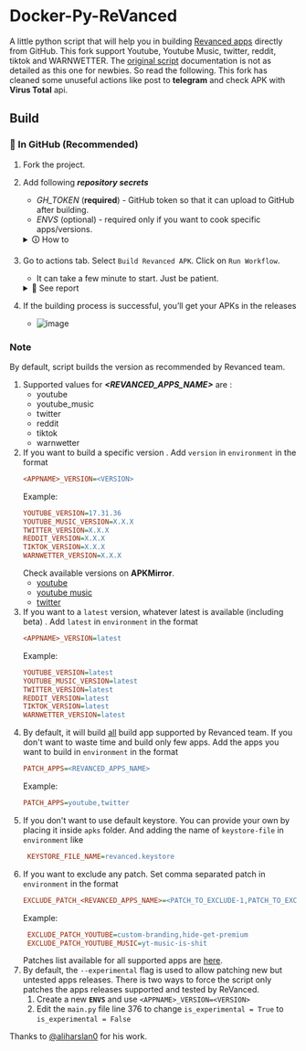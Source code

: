 # Docker-Py-ReVanced

A little python script that will help you in building [Revanced apps](#note) directly from GitHub. This fork support Youtube, Youtube Music, twitter, reddit, tiktok and WARNWETTER. The [original script] documentation is not as detailed as this one for newbies. So read the following. This fork has cleaned some unuseful actions like post to **telegram** and check APK with **Virus Total** api.

## Build

### 🚀 In GitHub (Recommended)

1. Fork the project.
2. Add following **_repository secrets_** 
    - _GH_TOKEN_ (**required**) - GitHub token so that it can upload to GitHub
       after building.
    - _ENVS_ (optional) - required only if you want to cook specific apps/versions.

    <details>
      <summary>🛈 How to</summary>

      - Go to the repo settings to create the secret variables
        ![step_1]
        ![step_2]

      - **`ENVS`** secret might look like this
        (You should copy your **`ENVS`** content somewhere before saving because secret var can not be edited or copied after. You’ll have to delete and recreate if you want change your **`ENVS`** settings.)

        ```ini
        PATCH_APPS=youtube,twitter
        EXCLUDE_PATCH_YOUTUBE=custom-branding,hide-cast-button,hide-autoplay-button,premium-heading,disable-fullscreen-panels,old-quality-layout,tablet-mini-player,always-autorepeat,enable-debugging,hide-infocard-suggestions
        EXCLUDE_PATCH_YOUTUBE_MUSIC=yt-music-is-shit
        YOUTUBE_VERSION=17.32.39
        YOUTUBE_MUSIC_VERSION=latest
        TWITTER_VERSION=latest    
        ```
    </details>    
3. Go to actions tab. Select `Build Revanced APK`. Click on `Run Workflow`.
    - It can take a few minute to start. Just be patient.

    <details>
      <summary>📖 See report</summary>

      - access logs
        ![action_1]
        ![action_2]
        ![action_3]

    </details>  
4. If the building process is successful, you’ll get your APKs in the releases
    - ![image](https://user-images.githubusercontent.com/22337329/186534074-4a2837b9-bca3-4ef9-abec-1e7d568a4c59.png)


### Note

By default, script builds the version as recommended by Revanced team.

1. Supported values for **_<REVANCED_APPS_NAME>_** are :
   - youtube
   - youtube_music
   - twitter
   - reddit
   - tiktok
   - warnwetter
2. If you want to build a specific version . Add `version` in `environment` in the
   format
   ```ini
   <APPNAME>_VERSION=<VERSION>
   ```
   Example:
   ```ini
   YOUTUBE_VERSION=17.31.36
   YOUTUBE_MUSIC_VERSION=X.X.X
   TWITTER_VERSION=X.X.X
   REDDIT_VERSION=X.X.X
   TIKTOK_VERSION=X.X.X
   WARNWETTER_VERSION=X.X.X
   ```
   Check available versions on **APKMirror**.
   - [youtube]
   - [youtube music]
   - [twitter]
3. If you want to a `latest` version, whatever latest is available (including beta) .
   Add `latest` in `environment` in the format
   ```ini
   <APPNAME>_VERSION=latest
   ```
   Example:
   ```ini
   YOUTUBE_VERSION=latest
   YOUTUBE_MUSIC_VERSION=latest
   TWITTER_VERSION=latest
   REDDIT_VERSION=latest
   TIKTOK_VERSION=latest
   WARNWETTER_VERSION=latest   
   ```
4. By default, it will build [all](#note) build app supported by Revanced team. If you
   don't
   want to waste time and build only few apps. Add the apps you want to build in
   `environment` in the format
   ```ini
   PATCH_APPS=<REVANCED_APPS_NAME>
   ```
   Example:
   ```ini
   PATCH_APPS=youtube,twitter
   ```
5. If you don't want to use default keystore. You can provide your own by placing it
   inside `apks` folder. And adding the name of `keystore-file` in `environment` like
   ```ini
    KEYSTORE_FILE_NAME=revanced.keystore
   ```
6. If you want to exclude any patch. Set comma separated patch in `environment` in
   the format
   ```ini
   EXCLUDE_PATCH_<REVANCED_APPS_NAME>=<PATCH_TO_EXCLUDE-1,PATCH_TO_EXCLUDE-2>
   ```
   Example:
   ```ini
    EXCLUDE_PATCH_YOUTUBE=custom-branding,hide-get-premium
    EXCLUDE_PATCH_YOUTUBE_MUSIC=yt-music-is-shit
   ```
   Patches list available for all supported apps are [here](https://github.com/revanced/revanced-patches/tree/main).
7. By default, the `--experimental` flag is used to allow patching new but untested apps releases.
    There is two ways to force the script only patches the apps releases supported and tested by ReVanced.
    1. Create a new **`ENVS`** and use `<APPNAME>_VERSION=<VERSION>`
    2. Edit the `main.py` file line 376 to change `is_experimental = True` to `is_experimental = False`
    

Thanks to [@aliharslan0](https://github.com/aliharslan0/pyrevanced) for his work.

[step_1]: https://user-images.githubusercontent.com/22337329/186522183-1fe9088c-2d63-45fe-ba6f-baa49cdfd989.png
[step_2]: https://user-images.githubusercontent.com/22337329/186521861-42786e8d-5db4-43ef-9676-2f7e7c0eddc4.png
[action_1]: https://user-images.githubusercontent.com/22337329/186533319-0aebf294-9bac-4859-b4e1-1b4c87d39f48.png
[action_2]: https://user-images.githubusercontent.com/22337329/186533358-e27e30bc-0d16-4f56-a335-0387c481dbf8.png
[action_3]: https://user-images.githubusercontent.com/22337329/186533417-15477a2c-28c3-4e39-9f3d-c4e18202d000.png
[original script]: https://github.com/nikhilbadyal/docker-py-revanced
[youtube]: https://www.apkmirror.com/apk/google-inc/youtube/
[youtube music]: https://www.apkmirror.com/apk/google-inc/youtube-music/
[twitter]: https://www.apkmirror.com/apk/twitter-inc/twitter/
